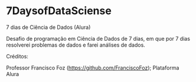 # 7DaysofDataSciense
7 dias de Ciência de Dados (Alura)

Desafio de programação em Ciência de Dados de 7 dias, em que por 7 dias resolverei problemas de dados e farei análises de dados.

Créditos:

Professor Francisco Foz (https://github.com/FranciscoFoz);
Plataforma Alura
